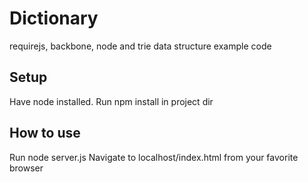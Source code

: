 Dictionary
==========

requirejs, backbone, node and trie data structure example code


Setup
----------
Have node installed.
Run npm install in project dir

How to use
----------
Run node server.js
Navigate to localhost/index.html from your favorite browser
